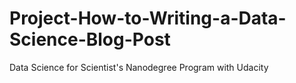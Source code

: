 # Project-How-to-Writing-a-Data-Science-Blog-Post
Data Science for Scientist's Nanodegree Program with Udacity
